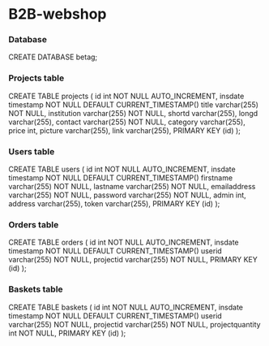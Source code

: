 # B2B-webshop

### Database
CREATE DATABASE betag;

### Projects table
CREATE TABLE projects (
    id int NOT NULL AUTO_INCREMENT,
    insdate timestamp NOT NULL DEFAULT CURRENT_TIMESTAMP()
    title varchar(255) NOT NULL,
    institution varchar(255) NOT NULL,
    shortd varchar(255),
    longd varchar(255),
    contact varchar(255) NOT NULL,
    category varchar(255),
    price int,
    picture varchar(255),
    link varchar(255),
    PRIMARY KEY (id)
);

### Users table
CREATE TABLE users (
    id int NOT NULL AUTO_INCREMENT,
    insdate timestamp NOT NULL DEFAULT CURRENT_TIMESTAMP()
    firstname varchar(255) NOT NULL,
    lastname varchar(255) NOT NULL,
    emailaddress varchar(255) NOT NULL,
    password varchar(255) NOT NULL,
    admin int,
    address varchar(255),
    token varchar(255),
    PRIMARY KEY (id)
);

### Orders table
CREATE TABLE orders (
    id int NOT NULL AUTO_INCREMENT,
    insdate timestamp NOT NULL DEFAULT CURRENT_TIMESTAMP()
    userid varchar(255) NOT NULL,
    projectid varchar(255) NOT NULL,
    PRIMARY KEY (id)
);

### Baskets table
CREATE TABLE baskets (
    id int NOT NULL AUTO_INCREMENT,
    insdate timestamp NOT NULL DEFAULT CURRENT_TIMESTAMP()
    userid varchar(255) NOT NULL,
    projectid varchar(255) NOT NULL,
    projectquantity int NOT NULL,
    PRIMARY KEY (id)
);
